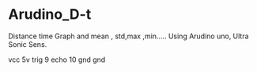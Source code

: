 # Arudino_D-t
Distance time Graph and mean , std,max ,min..... Using Arudino uno, Ultra Sonic Sens.

vcc 5v
trig 9
echo 10
gnd gnd
